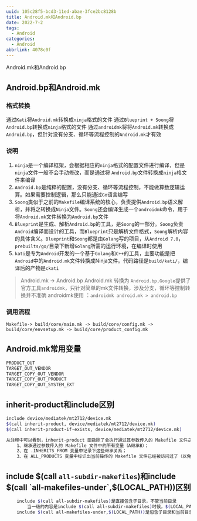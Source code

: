 ```yaml
---
uuid: 105c28f5-bcd3-11ed-abae-3fce2bc8128b
title: Android.mk和Android.bp
date: 2022-7-2
tags:
  - Android
categories:
  - Android
abbrlink: 4078c0f
---
```


Android.mk和Android.bp

<!--more-->

## Android.bp和Android.mk

### 格式转换
通过`Kati`将`Android.mk`转换成`ninja`格式的文件
通过`Blueprint + Soong`将`Android.bp`转换成`ninja`格式的文件
通过`androidmk`将将`Android.mk`转换成`Android.bp`，但针对没有分支、循环等流程控制的`Android.mk`才有效

### 说明
1. `ninja`是一个编译框架，会根据相应的`ninja`格式的配置文件进行编译，但是`ninja`文件一般不会手动修改，而是通过将 `Android.bp`文件转换成`ninja`格文件来编译
2. `Android.bp`是纯粹的配置，没有分支、循环等流程控制，不能做算数逻辑运算。如果需要控制逻辑，那么只能通过`Go`语言编写
3. `Soong`类似于之前的`Makefile`编译系统的核心，负责提供`Android.bp`语义解析，并将之转换成`Ninja`文件。`Soong`还会编译生成一个`androidmk`命令，用于将`Android.mk`文件转换为`Android.bp`文件
4. `Blueprint`是生成、解析`Android.bp`的工具，是`Soong`的一部分。`Soong`负责`Android`编译而设计的工具，而`Blueprint`只是解析文件格式，`Soong`解析内容的具体含义。`Blueprint`和`Soong`都是由`Golang`写的项目，从`Android 7.0`，`prebuilts/go/`目录下新增`Golang`所需的运行环境，在编译时使用
5. `kati`是专为`Android`开发的一个基于`Golang`和`C++`的工具，主要功能是把`Android`中的`Android.mk`文件转换成Ninja文件。代码路径是`build/kati/`，编译后的产物是`ckati`

> Android.mk -> Android.bp
> Android.mk 转换为 `Android.bp,Google`提供了官方工具`androidmk`，只针对简单的mk文件转换，涉及分支，循环等控制转换并不准确
> androidmk使用 ：`androidmk android.mk > android.bp`

### 调用流程
`Makefile-> build/core/main.mk -> build/core/config.mk -> build/core/envsetup.mk -> build/core/product_config.mk`


## Android.mk常用变量
```bash
PRODUCT_OUT
TARGET_OUT_VENDOR
TARGET_COPY_OUT_VENDOR
TARGET_COPY_OUT_PRODUCT
TARGET_COPY_OUT_SYSTEM_EXT
```


## inherit-product和include区别
```bash
include device/mediatek/mt2712/device.mk
$(call inherit-product, device/mediatek/mt2712/device.mk)
$(call inherit-product-if-exists, device/mediatek/mt2712/device.mk)

从注释中可以看到，inherit-product 函数除了会执行通过其参数传入的 Makefile 文件之外，还会额外做 3 件事：
    1、继承通过参数传入的 Makefile 文件中的所有变量（A继承B）；
    2、在 .INHERITS_FROM 变量中记录下这些继承关系；
    3、在 ALL_PRODUCTS 变量中标识出当前操作的 Makefile 文件已经被访问过了（以免重复访问）
```


## include $(call `all-subdir-makefiles`)和include $(call `all-makefiles-under`,$(LOCAL_PATH))区别
```bash
    include $(call all-subdir-makefiles)是直接包含子目录，不管当前目录
        当一级的内容是include $(call all-subdir-makefiles)时候，$(LOCAL_PATH)指向的还是一级目录的路径
    include $(call all-makefiles-under,$(LOCAL_PATH))是包含子目录和当前目录
```
